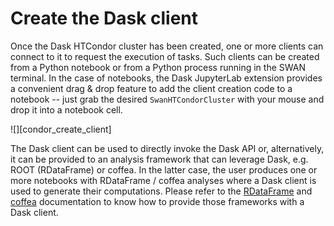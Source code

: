 # Create the Dask client

Once the Dask HTCondor cluster has been created, one or more clients can connect to it to request the execution of tasks. Such clients can be created from a Python notebook or from a Python process running in the SWAN terminal. In the case of notebooks, the Dask JupyterLab extension provides a convenient drag & drop feature to add the client creation code to a notebook -- just grab the desired `SwanHTCondorCluster` with your mouse and drop it into a notebook cell.

![][condor_create_client]

The Dask client can be used to directly invoke the Dask API or, alternatively, it can be provided to an analysis framework that can leverage Dask, e.g. ROOT (RDataFrame) or coffea. In the latter case, the user produces one or more notebooks with RDataFrame / coffea analyses where a Dask client is used to generate their computations. Please refer to the [RDataFrame](https://root.cern/doc/master/classROOT_1_1RDataFrame.html#distrdf) and [coffea](https://coffeateam.github.io/coffea/) documentation to know how to provide those frameworks with a Dask client.